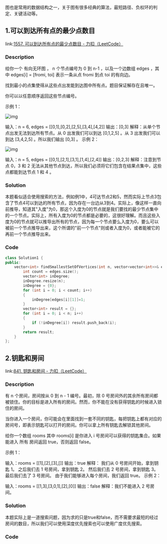 图也是常用的数据结构之一，关于图有很多经典的算法，最短路径、负权环的判定、关键活动等。

## 1.可以到达所有点的最少点数目

link:[1557. 可以到达所有点的最少点数目 - 力扣（LeetCode）](https://leetcode.cn/problems/minimum-number-of-vertices-to-reach-all-nodes/)

### Description

给你一个 有向无环图 ， n 个节点编号为 0 到 n-1 ，以及一个边数组 edges ，其中 edges[i] = [fromi, toi] 表示一条从点  fromi 到点 toi 的有向边。

找到最小的点集使得从这些点出发能到达图中所有点。题目保证解存在且唯一。

你可以以任意顺序返回这些节点编号。

 

示例 1：

![img](https://assets.leetcode-cn.com/aliyun-lc-upload/uploads/2020/08/22/5480e1.png)

输入：n = 6, edges = [[0,1],[0,2],[2,5],[3,4],[4,2]]
输出：[0,3]
解释：从单个节点出发无法到达所有节点。从 0 出发我们可以到达 [0,1,2,5] 。从 3 出发我们可以到达 [3,4,2,5] 。所以我们输出 [0,3] 。
示例 2：

![img](https://assets.leetcode-cn.com/aliyun-lc-upload/uploads/2020/08/22/5480e2.png)

输入：n = 5, edges = [[0,1],[2,1],[3,1],[1,4],[2,4]]
输出：[0,2,3]
解释：注意到节点 0，3 和 2 无法从其他节点到达，所以我们必须将它们包含在结果点集中，这些点都能到达节点 1 和 4 。



### Solution

本题看似适合使用搜索的方法，例如例1中，4可达节点2和5，然而实际上节点3包含了节点4可以到达的所有节点，因为存在一台边从3到4。实际上，像这样一直向前推导，知道其"入度"为0，那这个入度为0的节点就是我们要找的最少节点集中的一个节点。实际上，所有入度为0的节点都是必要的，这很好理解。而且这些入度为0的节点就可以推导出所有的节点，因为每一个节点要么入度为0，要么可以被前一个节点推导出来，这个所谓的"前一个节点"则或者入度为0，或者能被它的再前一个节点推导出来。

### Code

```c++
class Solution1 {
public:
    vector<int> findSmallestSetOfVertices(int n, vector<vector<int>>& edges) {
        int count = edges.size();
        vector<int> inDegree;
        inDegree.resize(n);
        inDegree = {0};
        for (int i = 0; i < count; i++)
        {
            inDegree[edges[i][1]]=1;
        }
        vector<int> result = {};
        for (int i = 0; i < n; i++)
        {
            if (!inDegree[i]) result.push_back(i);
        }
        return result;
    }
};
```

## 2.钥匙和房间

link:[841. 钥匙和房间 - 力扣（LeetCode）](https://leetcode.cn/problems/keys-and-rooms/)

### Description

有 n 个房间，房间按从 0 到 n - 1 编号。最初，除 0 号房间外的其余所有房间都被锁住。你的目标是进入所有的房间。然而，你不能在没有获得钥匙的时候进入锁住的房间。

当你进入一个房间，你可能会在里面找到一套不同的钥匙，每把钥匙上都有对应的房间号，即表示钥匙可以打开的房间。你可以拿上所有钥匙去解锁其他房间。

给你一个数组 rooms 其中 rooms[i] 是你进入 i 号房间可以获得的钥匙集合。如果能进入 所有 房间返回 true，否则返回 false。

示例 1：

输入：rooms = [[1],[2],[3],[]]
输出：true
解释：
我们从 0 号房间开始，拿到钥匙 1。
之后我们去 1 号房间，拿到钥匙 2。
然后我们去 2 号房间，拿到钥匙 3。
最后我们去了 3 号房间。
由于我们能够进入每个房间，我们返回 true。
示例 2：

输入：rooms = [[1,3],[3,0,1],[2],[0]]
输出：false
解释：我们不能进入 2 号房间。

### Solution

本题实际上是一道搜索问题，因为求的只是true和false，而不需要求最短的经过房间的数目，所以我们可以使用深度优先搜索也可以使用广度优先搜索。

### Code

```C++
```

